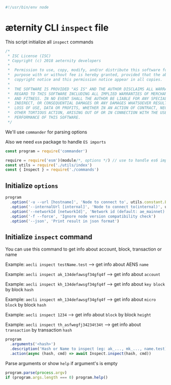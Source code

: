 





  

```js
#!/usr/bin/env node

```







# æternity CLI `inspect` file

This script initialize all `inspect` commands


  

```js
/*
 * ISC License (ISC)
 * Copyright (c) 2018 aeternity developers
 *
 *  Permission to use, copy, modify, and/or distribute this software for any
 *  purpose with or without fee is hereby granted, provided that the above
 *  copyright notice and this permission notice appear in all copies.
 *
 *  THE SOFTWARE IS PROVIDED "AS IS" AND THE AUTHOR DISCLAIMS ALL WARRANTIES WITH
 *  REGARD TO THIS SOFTWARE INCLUDING ALL IMPLIED WARRANTIES OF MERCHANTABILITY
 *  AND FITNESS. IN NO EVENT SHALL THE AUTHOR BE LIABLE FOR ANY SPECIAL, DIRECT,
 *  INDIRECT, OR CONSEQUENTIAL DAMAGES OR ANY DAMAGES WHATSOEVER RESULTING FROM
 *  LOSS OF USE, DATA OR PROFITS, WHETHER IN AN ACTION OF CONTRACT, NEGLIGENCE OR
 *  OTHER TORTIOUS ACTION, ARISING OUT OF OR IN CONNECTION WITH THE USE OR
 *  PERFORMANCE OF THIS SOFTWARE.
 */

```







We'll use `commander` for parsing options

Also we need `esm` package to handle `ES imports`


  

```js
const program = require('commander')

require = require('esm')(module/*, options */) // use to handle es6 import/export
const utils = require('./utils/index')
const { Inspect } = require('./commands')


```







## Initialize `options`


  

```js
program
  .option('-u --url [hostname]', 'Node to connect to', utils.constant.EPOCH_URL)
  .option('--internalUrl [internal]', 'Node to connect to(internal)', utils.constant.EPOCH_INTERNAL_URL)
  .option('--networkId [networkId]', 'Network id (default: ae_mainnet)')
  .option('-f --force', 'Ignore node version compatibility check')
  .option('--json', 'Print result in json format')


```







## Initialize `inspect` command

You can use this command to get info about account, block, transaction or name

Example: `aecli inspect testName.test` --> get info about AENS `name`

Example: `aecli inspect ak_134defawsgf34gfq4f` --> get info about `account`

Example: `aecli inspect kh_134defawsgf34gfq4f` --> get info about `key block` by block `hash`

Example: `aecli inspect mh_134defawsgf34gfq4f` --> get info about `micro block` by block `hash`

Example: `aecli inspect 1234` --> get info about `block` by block `height`

Example: `aecli inspect th_asfwegfj34234t34t` --> get info about `transaction` by transaction `hash`


  

```js
program
  .arguments('<hash>')
  .description('Hash or Name to inspect (eg: ak_..., mk_..., name.test)')
  .action(async (hash, cmd) => await Inspect.inspect(hash, cmd))


```







Parse arguments or show `help` if argument's is empty


  

```js
program.parse(process.argv)
if (program.args.length === 0) program.help()


```





